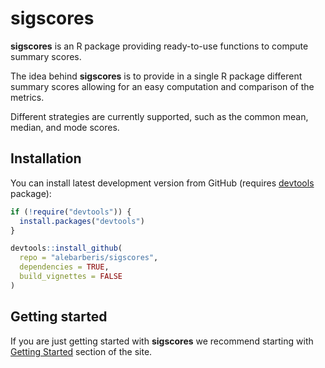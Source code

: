 
<!-- README.md is generated from README.Rmd. Please edit the README.Rmd file -->
<!-- # ```{r, include = FALSE} -->
<!-- # knitr::opts_chunk$set( -->
<!-- #   collapse = TRUE, -->
<!-- #   comment = "#>", -->
<!-- #   # fig.path = "man/figures/README-", -->
<!-- #   fig.path = "articles/figures/", -->
<!-- #   # fig.path = "vignettes/figures/", -->
<!-- #   # fig.path = "man/figures/", -->
<!-- #   out.width = "100%" -->
<!-- # ) -->
<!-- # ``` -->

# sigscores

**sigscores** is an R package providing ready-to-use functions to
compute summary scores.

The idea behind **sigscores** is to provide in a single R package
different summary scores allowing for an easy computation and comparison
of the metrics.

<!-- # ```{r echo=FALSE, fig.align='center', fig.cap='', out.width='75%'} -->
<!-- # knitr::include_graphics(path = 'articles/figures/renoir_workflow.png', error = FALSE) -->
<!-- # ``` -->

Different strategies are currently supported, such as the common mean,
median, and mode scores.

<!-- badges: start -->
<!-- badges: end -->

## Installation

You can install latest development version from GitHub (requires
[devtools](https://github.com/hadley/devtools) package):

``` r
if (!require("devtools")) {
  install.packages("devtools")
}

devtools::install_github(
  repo = "alebarberis/sigscores", 
  dependencies = TRUE, 
  build_vignettes = FALSE
)
```

## Getting started

If you are just getting started with **sigscores** we recommend starting
with [Getting Started](articles/sigscores.html) section of the site.
<!-- `vignette("sigscores")` -->
